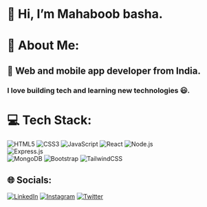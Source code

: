 #  👋 Hi, I’m Mahaboob basha.
# 💫 About Me:
## 👀 Web and mobile app developer from India.
### I love building tech and learning new technologies  😃.
# 💻 Tech Stack:
 ![HTML5](https://img.shields.io/badge/html5-%23E34F26.svg?style=for-the-badge&logo=html5&logoColor=white) ![CSS3](https://img.shields.io/badge/css3-%231572B6.svg?style=for-the-badge&logo=css3&logoColor=white) ![JavaScript](https://img.shields.io/badge/javascript-%23323330.svg?style=for-the-badge&logo=javascript&logoColor=%23F7DF1E) ![React](https://img.shields.io/badge/react-%2320232a.svg?style=for-the-badge&logo=react&logoColor=%2361DAFB) ![Node.js](https://img.shields.io/badge/node.js-339933.svg?style=for-the-badge&logo=nodedotjs&logoColor=white)  
![Express.js](https://img.shields.io/badge/express.js-000000.svg?style=for-the-badge&logo=express&logoColor=white)  
![MongoDB](https://img.shields.io/badge/mongodb-47A248.svg?style=for-the-badge&logo=mongodb&logoColor=white)
  ![Bootstrap](https://img.shields.io/badge/bootstrap-%23563D7C.svg?style=for-the-badge&logo=bootstrap&logoColor=white)  ![TailwindCSS](https://img.shields.io/badge/tailwindcss-%2338B2AC.svg?style=for-the-badge&logo=tailwind-css&logoColor=white) 
## 🌐 Socials:
 [![LinkedIn](https://img.shields.io/badge/LinkedIn-%230077B5.svg?logo=linkedin&logoColor=white)](http://www.linkedin.com/in/mahaboob-basha-g) [![Instagram](https://img.shields.io/badge/Instagram-%23E4405F.svg?logo=Instagram&logoColor=white)](https://www.instagram.com/its_mahaboob_basha) [![Twitter](https://img.shields.io/badge/Twitter-%231DA1F2.svg?logo=Twitter&logoColor=white)](https://twitter.com/Mahaboob_g23)
